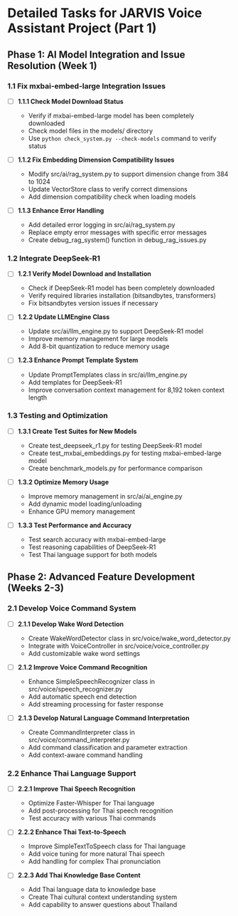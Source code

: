 # Detailed Tasks for JARVIS Voice Assistant Project (Part 1)

## Phase 1: AI Model Integration and Issue Resolution (Week 1)

### 1.1 Fix mxbai-embed-large Integration Issues
- [ ] **1.1.1 Check Model Download Status**
  - Verify if mxbai-embed-large model has been completely downloaded
  - Check model files in the models/ directory
  - Use `python check_system.py --check-models` command to verify status

- [ ] **1.1.2 Fix Embedding Dimension Compatibility Issues**
  - Modify src/ai/rag_system.py to support dimension change from 384 to 1024
  - Update VectorStore class to verify correct dimensions
  - Add dimension compatibility check when loading models

- [ ] **1.1.3 Enhance Error Handling**
  - Add detailed error logging in src/ai/rag_system.py
  - Replace empty error messages with specific error messages
  - Create debug_rag_system() function in debug_rag_issues.py

### 1.2 Integrate DeepSeek-R1
- [ ] **1.2.1 Verify Model Download and Installation**
  - Check if DeepSeek-R1 model has been completely downloaded
  - Verify required libraries installation (bitsandbytes, transformers)
  - Fix bitsandbytes version issues if necessary

- [ ] **1.2.2 Update LLMEngine Class**
  - Update src/ai/llm_engine.py to support DeepSeek-R1 model
  - Improve memory management for large models
  - Add 8-bit quantization to reduce memory usage

- [ ] **1.2.3 Enhance Prompt Template System**
  - Update PromptTemplates class in src/ai/llm_engine.py
  - Add templates for DeepSeek-R1
  - Improve conversation context management for 8,192 token context length

### 1.3 Testing and Optimization
- [ ] **1.3.1 Create Test Suites for New Models**
  - Create test_deepseek_r1.py for testing DeepSeek-R1 model
  - Create test_mxbai_embeddings.py for testing mxbai-embed-large model
  - Create benchmark_models.py for performance comparison

- [ ] **1.3.2 Optimize Memory Usage**
  - Improve memory management in src/ai/ai_engine.py
  - Add dynamic model loading/unloading
  - Enhance GPU memory management

- [ ] **1.3.3 Test Performance and Accuracy**
  - Test search accuracy with mxbai-embed-large
  - Test reasoning capabilities of DeepSeek-R1
  - Test Thai language support for both models

## Phase 2: Advanced Feature Development (Weeks 2-3)

### 2.1 Develop Voice Command System
- [ ] **2.1.1 Develop Wake Word Detection**
  - Create WakeWordDetector class in src/voice/wake_word_detector.py
  - Integrate with VoiceController in src/voice/voice_controller.py
  - Add customizable wake word settings

- [ ] **2.1.2 Improve Voice Command Recognition**
  - Enhance SimpleSpeechRecognizer class in src/voice/speech_recognizer.py
  - Add automatic speech end detection
  - Add streaming processing for faster response

- [ ] **2.1.3 Develop Natural Language Command Interpretation**
  - Create CommandInterpreter class in src/voice/command_interpreter.py
  - Add command classification and parameter extraction
  - Add context-aware command handling

### 2.2 Enhance Thai Language Support
- [ ] **2.2.1 Improve Thai Speech Recognition**
  - Optimize Faster-Whisper for Thai language
  - Add post-processing for Thai speech recognition
  - Test accuracy with various Thai commands

- [ ] **2.2.2 Enhance Thai Text-to-Speech**
  - Improve SimpleTextToSpeech class for Thai language
  - Add voice tuning for more natural Thai speech
  - Add handling for complex Thai pronunciation

- [ ] **2.2.3 Add Thai Knowledge Base Content**
  - Add Thai language data to knowledge base
  - Create Thai cultural context understanding system
  - Add capability to answer questions about Thailand